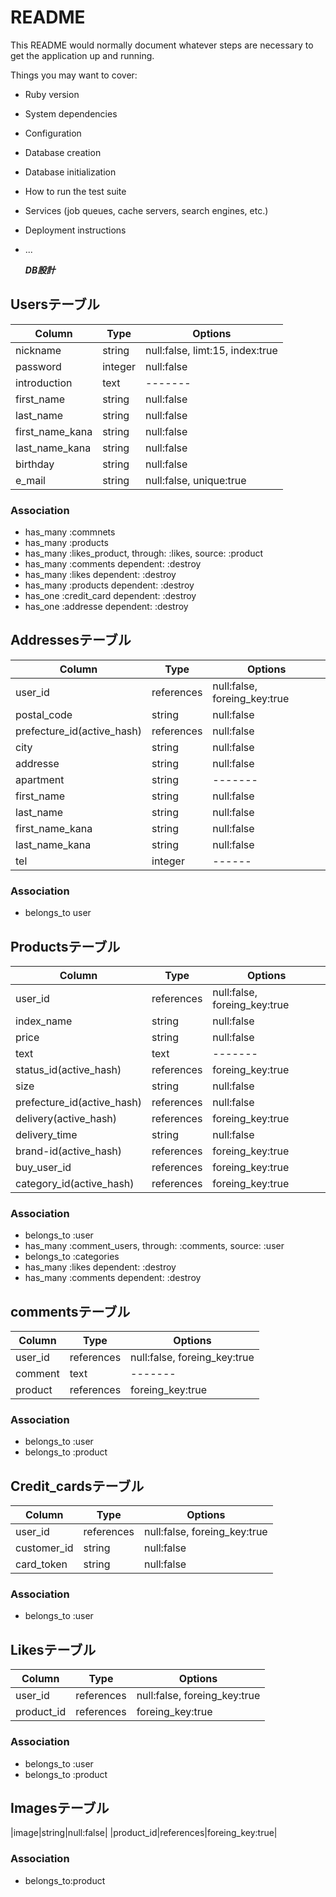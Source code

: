 # README

This README would normally document whatever steps are necessary to get the
application up and running.

Things you may want to cover:

* Ruby version

* System dependencies

* Configuration

* Database creation

* Database initialization

* How to run the test suite

* Services (job queues, cache servers, search engines, etc.)

* Deployment instructions

* ...

  ***DB設計***

## Usersテーブル
  |Column|Type|Options|
  |------|----|-------|
  |nickname|string|null:false, limt:15, index:true|
  |password|integer|null:false|
  |introduction|text|-------|
  |first_name|string|null:false|
  |last_name|string|null:false|
  |first_name_kana|string|null:false|
  |last_name_kana|string|null:false|
  |birthday|string|null:false|
  |e_mail|string|null:false, unique:true|
### Association
- has_many :commnets
- has_many :products
- has_many :likes_product, through: :likes, source: :product
- has_many :comments dependent: :destroy
- has_many :likes dependent: :destroy
- has_many :products dependent: :destroy
- has_one :credit_card dependent: :destroy
- has_one :addresse dependent: :destroy
## Addressesテーブル
  |Column|Type|Options|
  |------|----|-------|
  |user_id|references|null:false, foreing_key:true|
  |postal_code|string|null:false|
  |prefecture_id(active_hash)|references|null:false|
  |city|string|null:false|
  |addresse|string|null:false|
  |apartment|string|-------|
  |first_name|string|null:false|
  |last_name|string|null:false|
  |first_name_kana|string|null:false|
  |last_name_kana|string|null:false|
  |tel|integer|------|
### Association
- belongs_to user
## Productsテーブル
  |Column|Type|Options|
  |------|----|-------|
  |user_id|references|null:false, foreing_key:true|
  |index_name|string|null:false|
  |price|string|null:false|
  |text|text|-------|
  |status_id(active_hash)|references|foreing_key:true|
  |size|string|null:false|
  |prefecture_id(active_hash)|references|null:false|
  |delivery(active_hash)|references|foreing_key:true|
  |delivery_time|string|null:false|
  |brand-id(active_hash)|references|foreing_key:true|
  |buy_user_id|references|foreing_key:true|
  |category_id(active_hash)|references|foreing_key:true|
### Association
- belongs_to :user
- has_many :comment_users, through: :comments, source: :user
- belongs_to :categories
- has_many :likes dependent: :destroy
- has_many :comments dependent: :destroy
## commentsテーブル
  |Column|Type|Options|
  |------|----|-------|
  |user_id|references|null:false, foreing_key:true|
  |comment|text|-------|
  |product|references|foreing_key:true|
### Association
- belongs_to :user
- belongs_to :product
## Credit_cardsテーブル
  |Column|Type|Options|
  |------|----|-------|
  |user_id|references|null:false, foreing_key:true|
  |customer_id|string|null:false|
  |card_token|string|null:false|
### Association
- belongs_to :user
## Likesテーブル
  |Column|Type|Options|
  |------|----|-------|
  |user_id|references|null:false, foreing_key:true|
  |product_id|references|foreing_key:true|
### Association
- belongs_to :user
- belongs_to :product
## Imagesテーブル
  |image|string|null:false|
  |product_id|references|foreing_key:true|
### Association
- belongs_to:product
